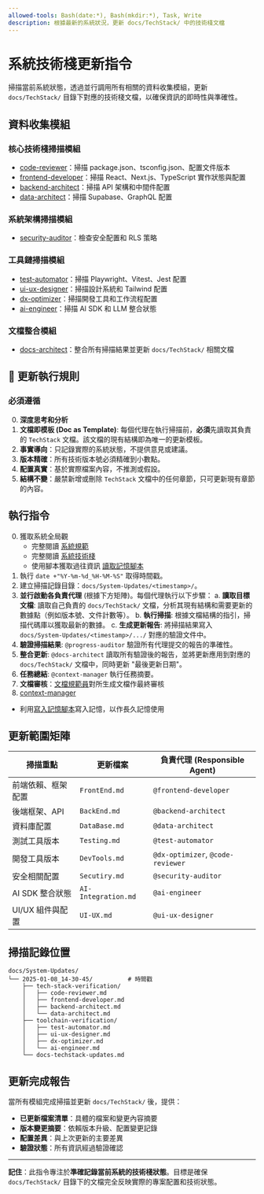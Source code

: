 ```yaml
---
allowed-tools: Bash(date:*), Bash(mkdir:*), Task, Write
description: 根據最新的系統狀況，更新 docs/TechStack/ 中的技術棧文檔
---
```


# 系統技術棧更新指令

掃描當前系統狀態，透過並行調用所有相關的資料收集模組，更新 `docs/TechStack/` 目錄下對應的技術棧文檔，以確保資訊的即時性與準確性。

## 資料收集模組

### 核心技術棧掃描模組

- [code-reviewer](../agents/code-reviewer.md)：掃描 package.json、tsconfig.json、配置文件版本
- [frontend-developer](../agents/frontend-developer.md)：掃描 React、Next.js、TypeScript 實作狀態與配置
- [backend-architect](../agents/backend-architect.md)：掃描 API 架構和中間件配置
- [data-architect](../agents/data-architect.md)：掃描 Supabase、GraphQL 配置

### 系統架構掃描模組

- [security-auditor](../agents/security-auditor.md)：檢查安全配置和 RLS 策略

### 工具鏈掃描模組

- [test-automator](../agents/test-automator.md)：掃描 Playwright、Vitest、Jest 配置
- [ui-ux-designer](../agents/ui-ux-designer.md)：掃描設計系統和 Tailwind 配置
- [dx-optimizer](../agents/dx-optimizer.md)：掃描開發工具和工作流程配置
- [ai-engineer](../agents/ai-engineer.md)：掃描 AI SDK 和 LLM 整合狀態

### 文檔整合模組

- [docs-architect](../agents/docs-architect.md)：整合所有掃描結果並更新 `docs/TechStack/` 相關文檔

## 🚨 更新執行規則

### 必須遵循

0. **深度思考和分析**
1. **文檔即模板 (Doc as Template)**: 每個代理在執行掃描前，**必須**先讀取其負責的 `TechStack` 文檔。該文檔的現有結構即為唯一的更新模板。
2. **事實導向**：只記錄實際的系統狀態，不提供意見或建議。
3. **版本精確**：所有技術版本號必須精確到小數點。
4. **配置真實**：基於實際檔案內容，不推測或假設。
5. **結構不變**：嚴禁新增或刪除 `TechStack` 文檔中的任何章節，只可更新現有章節的內容。

## 執行指令

0. 獲取系統全局觀
   - 完整閱讀 [系統規範](../../CLAUDE.local.md)
   - 完整閱讀 [系統技術棧](../../docs/TechStack)
   - 使用腳本獲取過往資訊 [讀取記憶腳本](../../scripts/hooks/read_memory.py)
1. 執行 `date +"%Y-%m-%d_%H-%M-%S"` 取得時間戳。
2. 建立掃描記錄目錄：`docs/System-Updates/<timestamp>/`。
3. **並行啟動各負責代理** (根據下方矩陣)。每個代理執行以下步驟：
   a. **讀取目標文檔**: 讀取自己負責的 `docs/TechStack/` 文檔，分析其現有結構和需要更新的數據點（例如版本號、文件計數等）。
   b. **執行掃描**: 根據文檔結構的指引，掃描代碼庫以獲取最新的數據。
   c. **生成更新報告**: 將掃描結果寫入 `docs/System-Updates/<timestamp>/.../` 對應的驗證文件中。
4. **驗證掃描結果**: `@progress-auditor` 驗證所有代理提交的報告的準確性。
5. **整合更新**: `@docs-architect` 讀取所有驗證後的報告，並將更新應用到對應的 `docs/TechStack/` 文檔中，同時更新 "最後更新日期"。
6. **任務總結**: `@context-manager` 執行任務摘要。
7. **文檔審核**：[文檔規範員](../agents/documentation-normalizer.md)對所生成文檔作最終審核
8. [context-manager](../agents/context-manager.md)

- 利用[寫入記憶腳本](../../scripts/hooks/write_momory.py)寫入記憶，以作長久記憶使用

## 更新範圍矩陣

| 掃描重點           | 更新檔案            | 負責代理 (Responsible Agent)      |
| ------------------ | ------------------- | --------------------------------- |
| 前端依賴、框架配置 | `FrontEnd.md`       | `@frontend-developer`             |
| 後端框架、API      | `BackEnd.md`        | `@backend-architect`              |
| 資料庫配置         | `DataBase.md`       | `@data-architect`                 |
| 測試工具版本       | `Testing.md`        | `@test-automator`                 |
| 開發工具版本       | `DevTools.md`       | `@dx-optimizer`, `@code-reviewer` |
| 安全相關配置       | `Secutiry.md`       | `@security-auditor`               |
| AI SDK 整合狀態    | `AI-Integration.md` | `@ai-engineer`                    |
| UI/UX 組件與配置   | `UI-UX.md`          | `@ui-ux-designer`                 |

## 掃描記錄位置

```
docs/System-Updates/
└── 2025-01-08_14-30-45/          # 時間戳
    ├── tech-stack-verification/
    │   ├── code-reviewer.md
    │   ├── frontend-developer.md
    │   ├── backend-architect.md
    │   └── data-architect.md
    ├── toolchain-verification/
    │   ├── test-automator.md
    │   ├── ui-ux-designer.md
    │   ├── dx-optimizer.md
    │   └── ai-engineer.md
    └── docs-techstack-updates.md
```

## 更新完成報告

當所有模組完成掃描並更新 `docs/TechStack/` 後，提供：

- **已更新檔案清單**：具體的檔案和變更內容摘要
- **版本變更摘要**：依賴版本升級、配置變更記錄
- **配置差異**：與上次更新的主要差異
- **驗證狀態**：所有資訊經過驗證確認

---

**記住**：此指令專注於**準確記錄當前系統的技術棧狀態**。目標是確保 `docs/TechStack/` 目錄下的文檔完全反映實際的專案配置和技術狀態。

